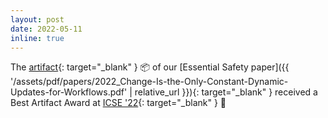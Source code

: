 ```yaml
---
layout: post
date: 2022-05-11
inline: true
---
```


The [artifact](https://doi.org/10.5281/zenodo.5864684){: target="_blank" } 📦 of our [Essential Safety paper]({{ '/assets/pdf/papers/2022_Change-Is-the-Only-Constant-Dynamic-Updates-for-Workflows.pdf' | relative_url }}){: target="_blank" } received a Best Artifact Award at [ICSE '22](https://conf.researchr.org/home/icse-2022){: target="_blank" } 👑
